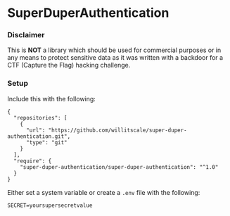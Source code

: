 # SuperDuperAuthentication

### Disclaimer

This is **NOT** a library which should be used for commercial purposes or in any means to protect sensitive data as it was written with a backdoor for a CTF (Capture the Flag) hacking challenge.

### Setup 

Include this with the following:

```
{
  "repositories": [
    {
      "url": "https://github.com/willitscale/super-duper-authentication.git",
      "type": "git"
    }
  ],
  "require": {
    "super-duper-authentication/super-duper-authentication": "^1.0"
  }
}
```

Either set a system variable or create a `.env` file with the following:

```
SECRET=yoursupersecretvalue
```
